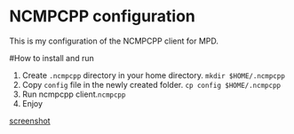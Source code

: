 NCMPCPP configuration
===================

This is my configuration of the NCMPCPP client for MPD.

#How to install and run
1. Create ```.ncmpcpp``` directory in your home directory. ```mkdir $HOME/.ncmpcpp```
1. Copy ```config``` file in the newly created folder. ```cp config $HOME/.ncmpcpp```
1. Run ncmpcpp client.```ncmpcpp```
1. Enjoy


[screenshot](https://raw.github.com/kaleksandrov/dot-files/master/ncmpcpp/screenshot.png)
